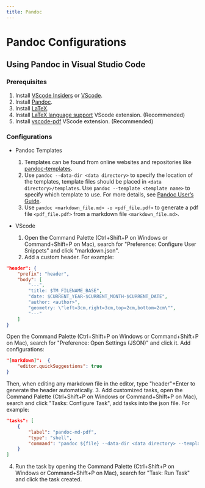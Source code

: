 ```yaml
---
title: Pandoc
---
```


# Pandoc Configurations

## Using Pandoc in Visual Studio Code

### Prerequisites

1. Install [VScode Insiders](https://code.visualstudio.com/insiders/) or [VScode](https://code.visualstudio.com/).
2. Install [Pandoc](https://pandoc.org/).
3. Install [LaTeX](https://www.latex-project.org/).
4. Install [LaTeX language support](https://marketplace.visualstudio.com/items?itemName=mathematic.vscode-latex) VScode extension. (Recommended)
5. Install [vscode-pdf](https://marketplace.visualstudio.com/items?itemName=tomoki1207.pdf) VScode extension. (Recommended)

### Configurations

- Pandoc Templates
  1. Templates can be found from online websites and repositories like [pandoc-templates](https://github.com/kjhealy/pandoc-templates).
  2. Use `pandoc --data-dir <data directory>` to specify the location of the templates, template files should be placed in `<data directory>/templates`. Use `pandoc --template <template name>` to specify which template to use. For more details, see [Pandoc User’s Guide](https://pandoc.org/MANUAL.html#option--data-dir).
  3. Use `pandoc <markdown_file.md> -o <pdf_file.pdf>` to generate a pdf file `<pdf_file.pdf>` from a markdown file `<markdown_file.md>`.

- VScode
  1. Open the Command Palette (Ctrl+Shift+P on Windows or Command+Shift+P on Mac), search for "Preference: Configure User Snippets" and click "markdown.json".
  2. Add a custom header. For example:
```json
"header": {
    "prefix": "header",
    "body": [
        "---",
        "title: $TM_FILENAME_BASE",
        "date: $CURRENT_YEAR-$CURRENT_MONTH-$CURRENT_DATE",
        "author: <author>",
        "geometry: \"left=3cm,right=3cm,top=2cm,bottom=2cm\"",
        "---"
    ]
}
```
Open the Command Palette (Ctrl+Shift+P on Windows or Command+Shift+P on Mac), search for "Preference: Open Settings (JSON)" and click it. Add configurations:
```json
"[markdown]":  {
    "editor.quickSuggestions": true
}
```
Then, when editing any markdown file in the editor, type "header"+Enter to generate the header automatically.
  3. Add customized tasks, open the Command Palette (Ctrl+Shift+P on Windows or Command+Shift+P on Mac), search and click "Tasks: Configure Task", add tasks into the json file. For example:
```json
"tasks": [
    {
        "label": "pandoc-md-pdf",
        "type": "shell",
        "command": "pandoc ${file} --data-dir <data directory> --template <template name> -o ${fileBasenameNoExtension}.pdf"
    }
]
```
  4. Run the task by opening the Command Palette (Ctrl+Shift+P on Windows or Command+Shift+P on Mac), search for "Task: Run Task" and click the task created.
